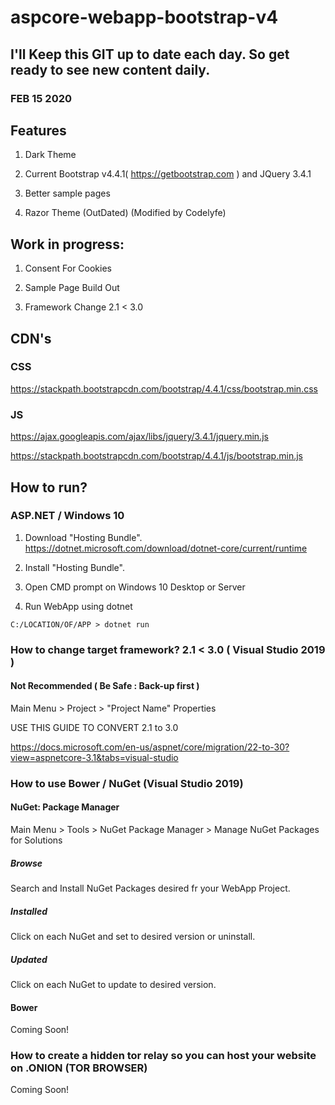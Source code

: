 # aspcore-webapp-bootstrap-v4

## I'll Keep this GIT up to date each day. So get ready to see new content daily.
### FEB 15 2020

## Features
1. Dark Theme

2. Current Bootstrap v4.4.1( https://getbootstrap.com ) and JQuery 3.4.1
    
3. Better sample pages

4. Razor Theme (OutDated) (Modified by Codelyfe)

## Work in progress:
1. Consent For Cookies

2. Sample Page Build Out

3. Framework Change 2.1 < 3.0

## CDN's

### CSS

https://stackpath.bootstrapcdn.com/bootstrap/4.4.1/css/bootstrap.min.css


### JS

https://ajax.googleapis.com/ajax/libs/jquery/3.4.1/jquery.min.js

https://stackpath.bootstrapcdn.com/bootstrap/4.4.1/js/bootstrap.min.js

## How to run?

### ASP.NET / Windows 10 

1. Download "Hosting Bundle".
https://dotnet.microsoft.com/download/dotnet-core/current/runtime

2. Install "Hosting Bundle".

3. Open CMD prompt on Windows 10 Desktop or Server

4. Run WebApp using dotnet
```
C:/LOCATION/OF/APP > dotnet run
```

### How to change target framework? 2.1 < 3.0 ( Visual Studio 2019 )
#### Not Recommended ( Be Safe : Back-up first )

Main Menu > Project > "Project Name" Properties

USE THIS GUIDE TO CONVERT 2.1 to 3.0

https://docs.microsoft.com/en-us/aspnet/core/migration/22-to-30?view=aspnetcore-3.1&tabs=visual-studio

### How to use Bower / NuGet (Visual Studio 2019)

#### NuGet: Package Manager

Main Menu > Tools > NuGet Package Manager > Manage NuGet Packages for Solutions

##### Browse

Search and Install NuGet Packages desired fr your WebApp Project.

##### Installed

Click on each NuGet and set to desired version or uninstall.

##### Updated

Click on each NuGet to update to desired version.

#### Bower
Coming Soon!

### How to create a hidden tor relay so you can host your website on .ONION (TOR BROWSER)

Coming Soon!